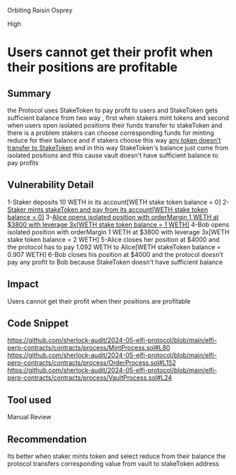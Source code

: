 Orbiting Raisin Osprey

High

# Users cannot get their profit when their positions are profitable

## Summary
the Protocol uses StakeToken to pay profit to users and StakeToken gets sufficient balance from two way , first when stakers mint tokens and second when users open isolated positions their funds transfer to stakeToken and there is a problem stakers can choose corresponding funds for minting reduce for their balance and if stakers choose this way [any token doesn't transfer to StakeToken](https://github.com/sherlock-audit/2024-05-elfi-protocol/blob/main/elfi-perp-contracts/contracts/process/MintProcess.sol#L80) and in this way StakeToken's balance just come from isolated positions and this cause vault doesn't have sufficient balance to pay profits
## Vulnerability Detail
1-Staker deposits 10 WETH in its account[WETH stake token balance = 0]
2-[Staker mints stakeToken and pay from its account[WETH stake token balance = 0]](https://github.com/sherlock-audit/2024-05-elfi-protocol/blob/main/elfi-perp-contracts/contracts/process/MintProcess.sol#L80)
3-[Alice opens isolated position with orderMargin 1 WETH at $3800 with leverage 3x[WETH stake token balance = 1 WETH]](https://github.com/sherlock-audit/2024-05-elfi-protocol/blob/main/elfi-perp-contracts/contracts/process/OrderProcess.sol#L152)
4-Bob opens isolated position with orderMargin 1 WETH at $3800 with leverage 3x[WETH stake token balance = 2 WETH]
5-Alice closes her position at $4000 and the protocol has to pay 1.092 WETH to Alice[WETH stakeToken balance = 0.907 WETH]
6-Bob closes his position at $4000 and the protocol doesn't pay any profit to Bob because StakeToken doesn't have sufficient balance


## Impact
Users cannot get their profit when their positions are profitable

## Code Snippet
https://github.com/sherlock-audit/2024-05-elfi-protocol/blob/main/elfi-perp-contracts/contracts/process/MintProcess.sol#L80
https://github.com/sherlock-audit/2024-05-elfi-protocol/blob/main/elfi-perp-contracts/contracts/process/OrderProcess.sol#L152
https://github.com/sherlock-audit/2024-05-elfi-protocol/blob/main/elfi-perp-contracts/contracts/process/VaultProcess.sol#L24

## Tool used

Manual Review

## Recommendation
Its better when staker mints token and select reduce from their balance the protocol transfers corresponding value from vault to stakeToken address
